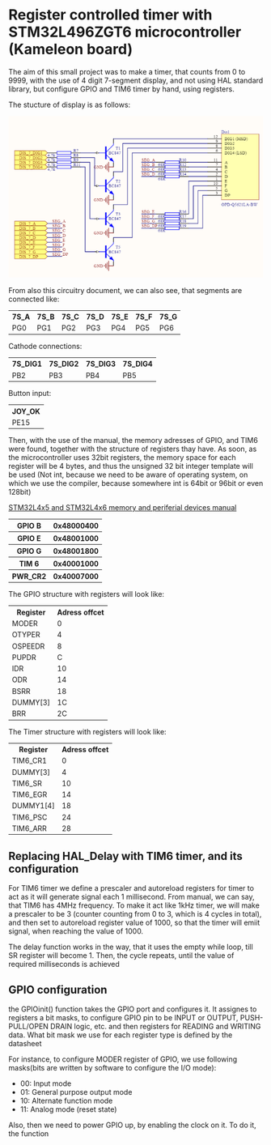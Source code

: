 <h1>Register controlled timer with STM32L496ZGT6 microcontroller (Kameleon board)</h1>

<p>The aim of this small project was to make a timer, that counts from 0 to 9999, with the use of 4 digit 7-segment display, and not using HAL standard library, but configure GPIO and TIM6 timer by hand, using registers.</p>
<p>The stucture of display is as follows:</p>
<img src="images_7s/segment.png"/>
<p>From also this circuitry document, we can also see, that segments are connected like:</p>
<table>
  <tr>
    <th>7S_A</th>
    <th>7S_B</th>
    <th>7S_C</th>
    <th>7S_D</th>
    <th>7S_E</th>
    <th>7S_F</th>
    <th>7S_G</th>
  </tr>
  <tr>
    <td>PG0</td>
    <td>PG1</td>
    <td>PG2</td>
    <td>PG3</td>
    <td>PG4</td>
    <td>PG5</td>
    <td>PG6</td>
  </tr>
</table>

<p>Cathode connections:</p>
<table>
  <tr>
    <th>7S_DIG1</th>
    <th>7S_DIG2</th>
    <th>7S_DIG3</th>
    <th>7S_DIG4</th>
  </tr>
  <tr>
    <td>PB2</td>
    <td>PB3</td>
    <td>PB4</td>
    <td>PB5</td>
  </tr>
</table>

<p>Button input:</p>
<table>
  <tr>
    <th>JOY_OK</th>
  </tr>
  <tr>
    <td>PE15</td>
  </tr>
</table>

<p>Then, with the use of the manual, the memory adresses of GPIO, and TIM6 were found, together with the structure of registers thay have. As soon, as the microcontroller uses 32bit registers, the memory space for each register will be 4 bytes, and thus the unsigned 32 bit integer template will be used (Not int, because we need to be aware of operating system, on which we use the compiler, because somewhere int is 64bit or 96bit or even 128bit)</p>

<a href="https://kameleonboard.org/wp-content/uploads/STM32L496ZGT6-Reference-Manual.pdf">STM32L4x5 and STM32L4x6 memory and periferial devices manual</a>

<table>
  <tr>
    <th>GPIO B</th>
    <th>0x48000400</th>
  </tr>
  <tr>
    <th>GPIO E</th>
    <th>0x48001000</th>
  </tr>
  <tr>
    <th>GPIO G</th>
    <th>0x48001800</th>
  </tr>
  <tr>
    <th>TIM 6</th>
    <th>0x40001000</th>
  </tr>
  <tr>
    <th>PWR_CR2</th>
    <th>0x40007000</th>
  </tr>
</table>

<p>The GPIO structure with registers will look like:</p>
<table>
  <tr>
    <th>Register</th>
    <th>Adress offcet</th>
  </tr>
  <tr>
    <td>MODER</td>
    <td>0</td>
  </tr>
  <tr>
    <td>OTYPER</td>
    <td>4</td>
  </tr>
  <tr>
    <td>OSPEEDR</td>
    <td>8</td>
  </tr>
  <tr>
    <td>PUPDR</td>
    <td>C</td>
  </tr>
  <tr>
    <td>IDR</td>
    <td>10</td>
  </tr>
  <tr>
    <td>ODR</td>
    <td>14</td>
  </tr>
  <tr>
    <td>BSRR</td>
    <td>18</td>
  </tr>
  <tr>
    <td>DUMMY[3]</td>
    <td>1C</td>
  </tr>
  <tr>
    <td>BRR</td>
    <td>2C</td>
  </tr>
</table>

<p>The Timer structure with registers will look like:</p>
<table>
  <tr>
    <th>Register</th>
    <th>Adress offcet</th>
  </tr>
  <tr>
    <td>TIM6_CR1</td>
    <td>0</td>
  </tr>
  <tr>
    <td>DUMMY[3]</td>
    <td>4</td>
  </tr>
  <tr>
    <td>TIM6_SR</td>
    <td>10</td>
  </tr>
  <tr>
    <td>TIM6_EGR</td>
    <td>14</td>
  </tr>
  <tr>
    <td>DUMMY1[4]</td>
    <td>18</td>
  </tr>
  <tr>
    <td>TIM6_PSC</td>
    <td>24</td>
  </tr>
  <tr>
    <td>TIM6_ARR</td>
    <td>28</td>
  </tr>
</table>

<h2>Replacing HAL_Delay with TIM6 timer, and its configuration</h2>
<p>For TIM6 timer we define a prescaler and autoreload registers for timer to act as it will generate signal each 1 millisecond. From manual, we can say, that TIM6 has 4MHz frequency. To make it act like 1kHz timer, we will make a prescaler to be 3 (counter counting from 0 to 3, which is 4 cycles in total), and then set to autoreload register value of 1000, so that the timer will emiit signal, when reaching the value of 1000.</p>
<p>The delay function works in the way, that it uses the empty while loop, till SR register will become 1. Then, the cycle repeats, until the value of required milliseconds is achieved</p>
<h2>GPIO configuration</h2>
<p>the GPIOinit() function takes the GPIO port and configures it. It assignes to registers a bit masks, to configure GPIO pin to be INPUT or OUTPUT, PUSH-PULL/OPEN DRAIN logic, etc. and then registers for READING and WRITING data. What bit mask we use for each register type is defined by the datasheet</p>
<p>For instance, to configure MODER register of GPIO, we use following masks(bits are written by software to configure the I/O mode):</p>
<ul>
  <li>00: Input mode</li>
  <li>01: General purpose output mode</li>
  <li>10: Alternate function mode</li>
  <li>11: Analog mode (reset state)</li>
</ul>
<p>Also, then we need to power GPIO up, by enabling the clock on it. To do it, the function </p>
